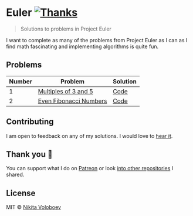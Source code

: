 # Euler [![Thanks](https://img.shields.io/badge/Say%20Thanks-💗-ff69b4.svg)](https://www.patreon.com/nikitavoloboev)
> Solutions to problems in Project Euler

I want to complete as many of the problems from Project Euler as I can as I find math fascinating and implementing algorithms is quite fun.

## Problems
| Number | Problem | Solution |
|---|---|---|
| 1 | [Multiples of 3 and 5](https://projecteuler.net/problem=1) | [Code](https://github.com/nikitavoloboev/euler/blob/master/go/001-multiples-of-3-and-5/001-multiples-of-3-and-5.go) |
| 2 | [Even Fibonacci Numbers](https://projecteuler.net/problem=2) | [Code](https://github.com/nikitavoloboev/euler/blob/master/go/002-even-fibonacci-numbers/002-even-fibonacci-numbers.go) |

## Contributing
I am open to feedback on any of my solutions. I would love to [hear it](https://github.com/nikitavoloboev/euler/issues/new).

## Thank you 💜
You can support what I do on [Patreon](https://www.patreon.com/nikitavoloboev) or look [into other repositories](https://my.mindnode.com/ZKGETDkUaQUsL3q8q9z788CxG84oEHgDiT79GuzX#-143.5,-902.6,0) I shared. 

## License
MIT © [Nikita Voloboev](https://www.nikitavoloboev.xyz)